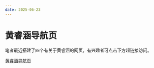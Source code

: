 ```yaml
---
date: 2025-06-23
---
```


# 黄睿涵导航页

笔者最近搭建了四个有关于黄睿涵的网页，有兴趣者可点击下方超链接访问。

[黄睿涵导航页](https://chinasd1st.github.io/pages/)
